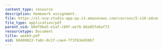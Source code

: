 ```yaml
---
content_type: resource
description: Homework assignment.
file: https://ol-ocw-studio-app-qa.s3.amazonaws.com/courses/5-s16-advanced-kitchen-chemistry-spring-2002/b0499022fa8c0c1fcae4773763e650b7_week9.pdf
file_type: application/pdf
parent_uid: b0d79be5-e1af-c89f-ee76-86a05fe6af73
resourcetype: Document
title: week9.pdf
uid: b0499022-fa8c-0c1f-cae4-773763e650b7
---
```

